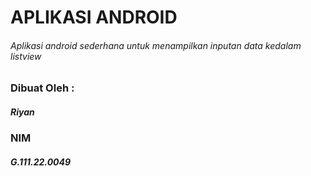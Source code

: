 # APLIKASI ANDROID
###### Aplikasi android sederhana untuk menampilkan inputan data kedalam listview

### Dibuat Oleh :
##### Riyan
### NIM
##### G.111.22.0049